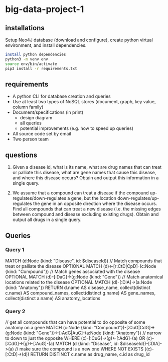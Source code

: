 # big-data-project-1

## installations
Setup Neo4J database (download and configure), create python virtual environment, and install dependencies.

```bash
install python dependencies
python3 -m venv env
source env/bin/activate
pip3 install -r requirements.txt
```

## requirements
- A python CLI for database creation and queries
- Use at least two types of NoSQL stores (document, graph, key value, column family)
- Document/specifications (in print)
  - design diagram
  - all queries
  - potential improvements (e.g. how to speed up queries)
- All source code set by email
- Two person team

## questions
1. Given a disease id, what is its name,
what are drug names that can treat or
palliate this disease, what are gene
names that cause this disease, and
where this disease occurs? Obtain and
output this information in a single query.

2. We assume that a compound can treat a disease if the
compound up-regulates/down-regulates a gene, but the location 
down-regulates/up-regulates the gene in an opposite direction 
where the disease occurs. Find all compounds that can treat 
a new disease (i.e. the missing edges between compound and disease excluding existing drugs). Obtain and output all drugs in
a single query.

## Queries
### Query 1
MATCH (d:Node {kind: "Disease", id: $diseaseId})
// Match compounds that treat or palliate the disease
OPTIONAL MATCH (d)<-[r:CtD|CpD]-(c:Node {kind: "Compound"})
// Match genes associated with the disease
OPTIONAL MATCH (d)-[:DaG]->(g:Node {kind: "Gene"})
// Match anatomical locations related to the disease
OPTIONAL MATCH (d)-[:DlA]->(a:Node {kind: "Anatomy"})
RETURN d.name AS disease_name,
  collect(distinct c.name) AS compound_names,
  collect(distinct g.name) AS gene_names,
  collect(distinct a.name) AS anatomy_locations

### Query 2
// get all compounds that can have potential to do opposite of some anatomy on a gene
MATCH (c:Node {kind: "Compound"})-[:CuG|CdG]->(g:Node {kind: "Gene"})<-[:AdG|AuG]-(a:Node {kind: "Anatomy"})
// narrow to down to just the opposite
WHERE (c)-[:CuG]->(g)<-[:AdG]-(a)
  OR (c)-[:CdG]->(g)<-[:AuG]-(a)
MATCH (d {kind: "Disease", id: $diseaseId})-[:DlA]->(a)
// make sure the compound is a new one
WHERE NOT EXISTS ((c)-[:CtD]->(d))
RETURN DISTINCT c.name as drug_name, c.id as drug_id



